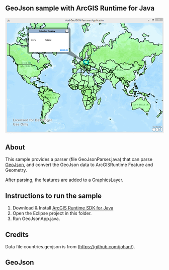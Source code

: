 ## GeoJson sample with ArcGIS Runtime for Java

![Screenshot](/geojson/screenshot.png?raw=true "Screenshot")

## About

This sample provides a parser (file GeoJsonParser.java) that can parse [GeoJson](http://geojson.org/), 
and convert the GeoJson data to ArcGISRuntime Feature and Geometry.

After parsing, the features are added to a GraphicsLayer.

## Instructions to run the sample
1. Download & Install [ArcGIS Runtime SDK for Java](https://developers.arcgis.com/java/)
2. Open the Eclipse project in this folder.
3. Run GeoJsonApp.java.

## Credits
Data file countries.geojson is from (https://github.com/johan/).

## GeoJson

